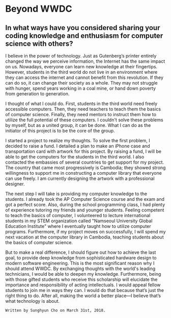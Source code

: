 # Beyond WWDC
## In what ways have you considered sharing your coding knowledge and enthusiasm for computer science with others?

I believe in the power of technology. Just as Gutenberg’s printer entirely changed the way we perceive information, the Internet has the same impact on us. Nowadays, everyone can learn new knowledge at their fingertips. However, students in the third world do not live in an environment where they can access the internet and cannot benefit from this revolution. If they can do so, it can change their society as a whole. They may not struggle with hunger, spend years working in a coal mine, or hand down poverty from generation to generation. 

I thought of what I could do. First, students in the third world need freely accessible computers. Then, they need teachers to teach them the basics of computer science. Finally, they need mentors to instruct them how to utilize the full potential of these computers. I couldn't solve these problems by myself, but as a united group, it can be done.  What I can do as the initiator of this project is to be the core of the group.

I started a project to realize my thoughts. To solve the first problem, I decided to raise a fund. I detailed a plan to make an iPhone case and transportation card with artwork for this project. By raising a fund, I will be able to get the computers for the students in the third world.  I also contacted the embassies of several countries to get support for my project. The country that came most progressively is Cambodia; they showed strong willingness to support me in constructing a computer library that everyone can use freely. I am currently designing the artwork with a professional designer.

The next step I will take is providing my computer knowledge to the students.  I already took the AP Computer Science course and the exam and got a perfect score. Also, during the school programming class, I had plenty of experience tutoring my friends and younger students. Feeling competent to teach the basics of computer, I volunteered to lecture international students in my STEM organization called "Namseoul University Global Education Institute" where I eventually taught how to utilize computer programs. Furthermore, if my project moves on successfully, I will spend my next vacation at the computer library in Cambodia, teaching students about the basics of computer science.

But to make a real difference, I should figure out how to achieve the last goal, to provide deep knowledge from sophisticated hardware design to modern software engineering. This is the most significant reason why I should attend WWDC. By exchanging thoughts with the world's leading technicians, I would be able to deepen my knowledge. Furthermore, being with those gifted students who receive this scholarship will elucidate the importance and responsibility of acting intellectuals. I would appeal fellow students to join me in ways they can. I would do that because that’s just the right thing to do. After all, making the world a better place—I believe that’s what technology is about.


    Written by Sunghyun Cho on March 31st, 2018.
